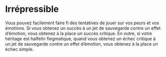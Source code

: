 # Irrépressible

<p>Vous pouvez facilement faire fi des tentatives de jouer sur vos peurs et vos émotions. Si vous obtenez un succès à un jet de sauvegarde contre un effet d’émotion, vous obtenez à la place un succès critique. En outre, si votre héritage est halfelin flegmatique, quand vous obtenez un échec critique à un jet de sauvegarde contre un effet d’émotion, vous obtenez à la place un échec simple.</p>
